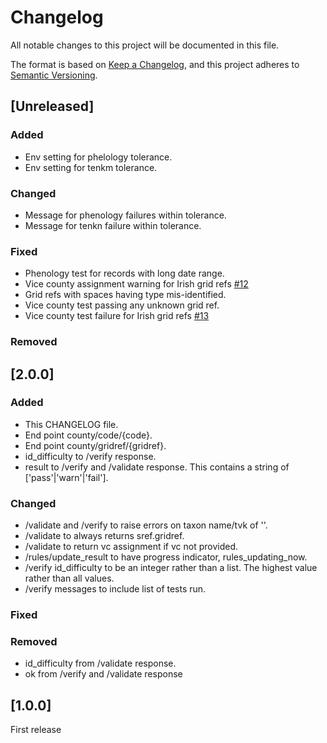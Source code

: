 # Changelog

All notable changes to this project will be documented in this file.

The format is based on [Keep a Changelog](https://keepachangelog.com/en/1.1.0/),
and this project adheres to [Semantic Versioning](https://semver.org/spec/v2.0.0.html).

## [Unreleased]

### Added
- Env setting for phelology tolerance.
- Env setting for tenkm tolerance.

### Changed
- Message for phenology failures within tolerance.
- Message for tenkn failure within tolerance.

### Fixed
- Phenology test for records with long date range.
- Vice county assignment warning for Irish grid refs [#12](https://github.com/BiologicalRecordsCentre/record-cleaner-service/issues/12)
- Grid refs with spaces having type mis-identified.
- Vice county test passing any unknown grid ref.
- Vice county test failure for Irish grid refs [#13](https://github.com/BiologicalRecordsCentre/record-cleaner-service/issues/13)

### Removed

## [2.0.0]

### Added
- This CHANGELOG file.
- End point county/code/{code}.
- End point county/gridref/{gridref}.
- id_difficulty to /verify response.
- result to /verify and /validate response. This contains a string of
  ['pass'|'warn'|'fail'].

### Changed
- /validate and /verify to raise errors on taxon name/tvk of ''.
- /validate to always returns sref.gridref.
- /validate to return vc assignment if vc not provided.
- /rules/update_result to have progress indicator, rules_updating_now.
- /verify id_difficulty to be an integer rather than a list. The highest value 
  rather than all values.
- /verify messages to include list of tests run.

### Fixed

### Removed
- id_difficulty from /validate response.
- ok from /verify and /validate response

## [1.0.0]

First release